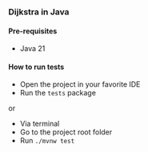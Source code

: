 ### Dijkstra in Java

#### Pre-requisites

-   Java 21

#### How to run tests

-   Open the project in your favorite IDE
-   Run the `tests` package

or

-   Via terminal
-   Go to the project root folder
-   Run `./mvnw test`
